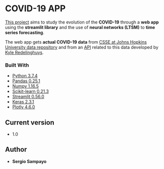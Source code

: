 # COVID-19 APP

[This project](https://covid19-webapp-ssb.herokuapp.com/) aims to study the evolution of the **COVID-19** through a **web app** using the **streamlit library** and the use of **neural networks (LTSM)** to **time series forecasting**. 

The web app gets **actual COVID-19 data** from [CSSE at Johns Hopkins University data repository](https://github.com/CSSEGISandData/COVID-19) 
and from an [API](https://covid19api.com/) related to this data developed by [Kyle Redelinghuys](https://twitter.com/ksredelinghuys).

### Built With

* [Python 3.7.4](https://www.python.org/downloads/release/python-374/) 
* [Pandas 0.25.1](https://pandas.pydata.org/) 
* [Numpy 1.16.5](https://numpy.org/)
* [Scikit-learn 0.21.3](https://scikit-learn.org/) 
* [Streamlit 0.56.0](https://www.streamlit.io/) 
* [Keras 2.3.1](https://keras.io/callbacks/) 
* [Plotly 4.6.0](https://plotly.com/) 

## Current version

* 1.0

## Author

* **Sergio Sampayo** 

